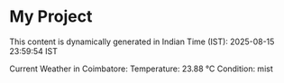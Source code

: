 # My Project

This content is dynamically generated in Indian Time (IST): 2025-08-15 23:59:54 IST


Current Weather in Coimbatore:
Temperature: 23.88 °C
Condition: mist

